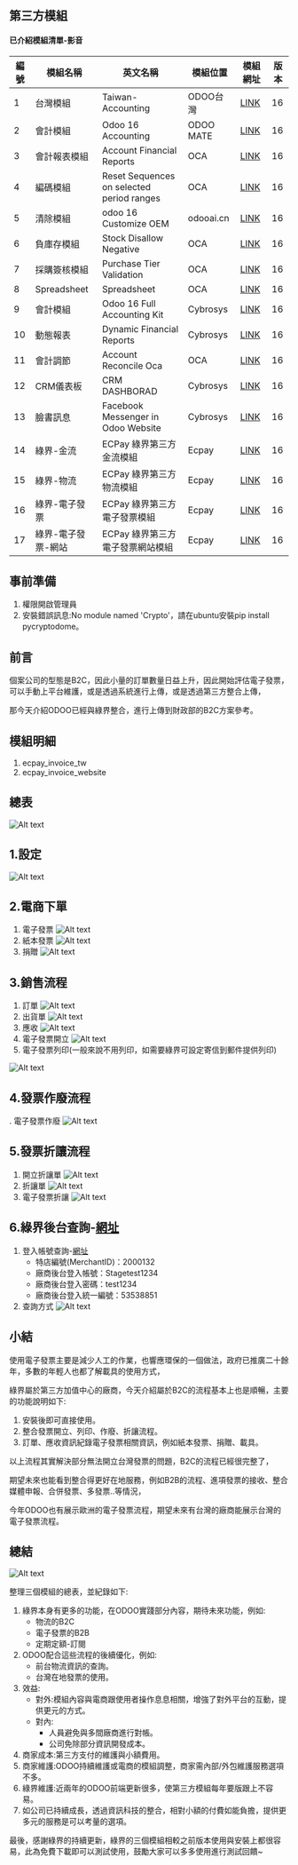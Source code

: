 ## 第三方模組
#### 已介紹模組清單-影音
|編號|模組名稱|英文名稱|模組位置|模組網址|版本|
|--|--|--|--|--|--|
|1|台灣模組|Taiwan-Accounting|ODOO台灣|[LINK](https://apps.odoo.com/apps/modules/14.0/l10n_tw/)|16|
|2|會計模組|Odoo 16 Accounting|ODOO MATE|[LINK](https://apps.odoo.com/apps/modules/16.0/om_account_accountant/)|16|
|3|會計報表模組|Account Financial Reports|OCA|[LINK](https://apps.odoo.com/apps/modules/16.0/account_financial_report/)|16|
|4|編碼模組|Reset Sequences on selected period ranges|OCA|[LINK](https://apps.odoo.com/apps/modules/16.0/sequence_reset_period/)|16|
|5|清除模組|odoo 16 Customize OEM|odooai.cn|[LINK](https://apps.odoo.com/apps/modules/16.0/app_odoo_customize/)|16|
|6|負庫存模組|Stock Disallow Negative|OCA|[LINK](https://apps.odoo.com/apps/modules/16.0/stock_no_negative/)|16|
|7|採購簽核模組|Purchase Tier Validation|OCA|[LINK](https://apps.odoo.com/apps/modules/16.0/purchase_tier_validation/)|16|
|8|Spreadsheet|Spreadsheet|OCA|[LINK](https://github.com/OCA/spreadsheet)|16|
|9|會計模組|Odoo 16 Full Accounting Kit|Cybrosys|[LINK](https://apps.odoo.com/apps/modules/16.0/base_accounting_kit/)|16|
|10|動態報表|Dynamic Financial Reports|Cybrosys|[LINK](https://apps.odoo.com/apps/modules/16.0/dynamic_accounts_report/)|16|
|11|會計調節|Account Reconcile Oca|OCA|[LINK](https://apps.odoo.com/apps/modules/16.0/account_reconcile_oca/)|16|
|12|CRM儀表板|CRM DASHBORAD|Cybrosys|[LINK](https://apps.odoo.com/apps/modules/16.0/crm_dashboard/)|16|
|13|臉書訊息|Facebook Messenger in Odoo Website|Cybrosys|[LINK](https://apps.odoo.com/apps/modules/16.0/fb_messenger/)|16|
|14|綠界-金流|ECPay 綠界第三方金流模組|Ecpay|[LINK](https://apps.odoo.com/apps/modules/16.0/payment_ecpay/)|16|
|15|綠界-物流|ECPay 綠界第三方物流模組|Ecpay|[LINK](https://apps.odoo.com/apps/modules/16.0/logistic_ecpay/)|16|
|16|綠界-電子發票|ECPay 綠界第三方電子發票模組|Ecpay|[LINK](https://apps.odoo.com/apps/modules/16.0/ecpay_invoice_tw/)|16|
|17|綠界-電子發票-網站|ECPay 綠界第三方電子發票網站模組|Ecpay|[LINK](https://apps.odoo.com/apps/modules/16.0/ecpay_invoice_website/)|16|

## 事前準備
1. 權限開啟管理員
2. 安裝錯誤訊息:No module named 'Crypto'，請在ubuntu安裝pip install pycryptodome。

## 前言
個案公司的型態是B2C，因此小量的訂單數量日益上升，因此開始評估電子發票，可以手動上平台維護，或是透過系統進行上傳，或是透過第三方整合上傳，

那今天介紹ODOO已經與綠界整合，進行上傳到財政部的B2C方案參考。

## 模組明細
1. ecpay_invoice_tw
2. ecpay_invoice_website

## 總表
![Alt text](https://github.com/ksharry/odoo-repository/blob/main/pic/E160301.png?raw=true)

## 1.設定
![Alt text](https://github.com/ksharry/odoo-repository/blob/main/pic/E160302.png?raw=true)

## 2.電商下單
1. 電子發票
![Alt text](https://github.com/ksharry/odoo-repository/blob/main/pic/E160303.png?raw=true)
2. 紙本發票
![Alt text](https://github.com/ksharry/odoo-repository/blob/main/pic/E160304.png?raw=true)
3. 捐贈
![Alt text](https://github.com/ksharry/odoo-repository/blob/main/pic/E160305.png?raw=true)

## 3.銷售流程
1. 訂單
![Alt text](https://github.com/ksharry/odoo-repository/blob/main/pic/E160306.png?raw=true)
2. 出貨單
![Alt text](https://github.com/ksharry/odoo-repository/blob/main/pic/E160307.png?raw=true)
3. 應收
![Alt text](https://github.com/ksharry/odoo-repository/blob/main/pic/E160308.png?raw=true)
4. 電子發票開立
![Alt text](https://github.com/ksharry/odoo-repository/blob/main/pic/E160309.png?raw=true)
5. 電子發票列印(一般來說不用列印，如需要綠界可設定寄信到郵件提供列印)

![Alt text](https://github.com/ksharry/odoo-repository/blob/main/pic/E160315.png?raw=true)

## 4.發票作廢流程
. 電子發票作廢
![Alt text](https://github.com/ksharry/odoo-repository/blob/main/pic/E160310.png?raw=true)

## 5.發票折讓流程
1. 開立折讓單
![Alt text](https://github.com/ksharry/odoo-repository/blob/main/pic/E160311.png?raw=true)
2. 折讓單
![Alt text](https://github.com/ksharry/odoo-repository/blob/main/pic/E160312.png?raw=true)
3. 電子發票折讓
![Alt text](https://github.com/ksharry/odoo-repository/blob/main/pic/E160313.png?raw=true)

## 6.綠界後台查詢-[網址](https://vendor-stage.ecpay.com.tw/Einvoice/Index)
1. 登入帳號查詢-[網址](https://developers.ecpay.com.tw/?p=7849&_gl=1*944lb8*_gcl_au*MTc0NzkzNjQ0NC4xNjk5OTQ4MDM3)
   + 特店編號(MerchantID)：2000132
   + 廠商後台登入帳號：Stagetest1234
   + 廠商後台登入密碼：test1234
   + 廠商後台登入統一編號：53538851
2. 查詢方式
![Alt text](https://github.com/ksharry/odoo-repository/blob/main/pic/E160314.png?raw=true)

## 小結
使用電子發票主要是減少人工的作業，也響應環保的一個做法，政府已推廣二十餘年，多數的年輕人也都了解載具的使用方式，

綠界屬於第三方加值中心的廠商，今天介紹屬於B2C的流程基本上也是順暢，主要的功能說明如下:
1. 安裝後即可直接使用。
2. 整合發票開立、列印、作廢、折讓流程。
3. 訂單、應收資訊紀錄電子發票相關資訊，例如紙本發票、捐贈、載具。

以上流程其實解決部分無法開立台灣發票的問題，B2C的流程已經很完整了，

期望未來也能看到整合得更好在地服務，例如B2B的流程、進項發票的接收、整合媒體申報、合併發票、多發票..等情況，

今年ODOO也有展示歐洲的電子發票流程，期望未來有台灣的廠商能展示台灣的電子發票流程。

## 總結
![Alt text](https://github.com/ksharry/odoo-repository/blob/main/pic/E160316.png?raw=true)

整理三個模組的總表，並紀錄如下:
1. 綠界本身有更多的功能，在ODOO實踐部分內容，期待未來功能，例如:
   + 物流的B2C
   + 電子發票的B2B
   + 定期定額-訂閱
2. ODOO配合這些流程的後續優化，例如:
   + 前台物流資訊的查詢。
   + 台灣在地發票的使用。
3. 效益:
   + 對外:模組內容與電商跟使用者操作息息相關，增強了對外平台的互動，提供更元的方式。
   + 對內:
     + 人員避免與多間廠商進行對帳。
     + 公司免除部分資訊開發成本。
4. 商家成本:第三方支付的維護與小額費用。
5. 商家維護:ODOO持續維護或電商的模組調整，商家需內部/外包維護服務選項不多。
6. 綠界維護:近兩年的ODOO前端更新很多，使第三方模組每年要版跟上不容易。
7. 如公司已持續成長，透過資訊科技的整合，相對小額的付費如能負擔，提供更多元的服務是可以考量的選項。

最後，感謝綠界的持續更新，綠界的三個模組相較之前版本使用與安裝上都很容易，此為免費下載即可以測試使用，鼓勵大家可以多多使用進行測試回饋~

